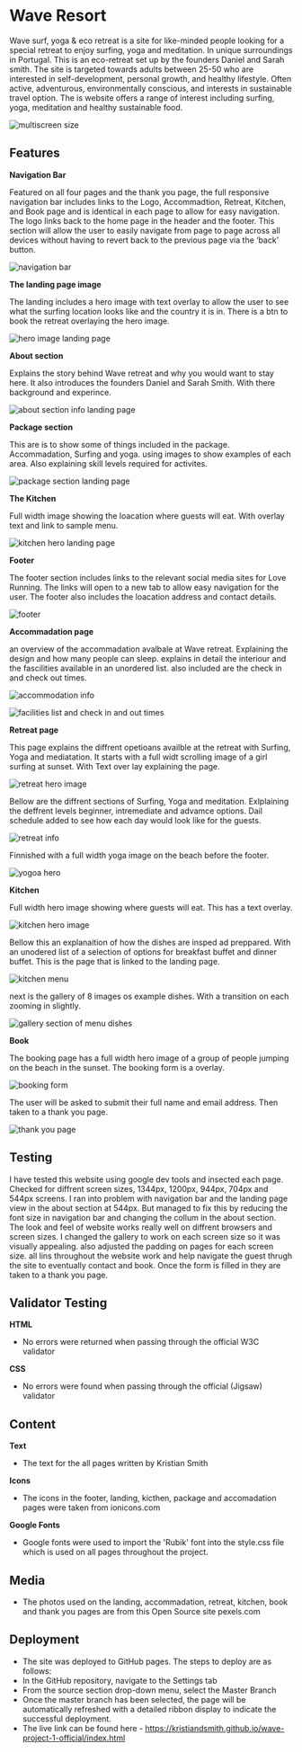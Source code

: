 # Wave Resort

Wave surf, yoga & eco retreat is a site for like-minded people looking for a special retreat to enjoy surfing, yoga and meditation. In unique surroundings in Portugal. This is an eco-retreat set up by the founders Daniel and Sarah smith. The site is targeted towards adults between 25-50 who are interested in self-development, personal growth, and healthy lifestyle. Often active, adventurous, environmentally conscious, and interests in sustainable travel option. The is website offers a range of interest including surfing, yoga, meditation and healthy sustainable food.

![multiscreen size](/assets/images/multiscreen-size.png)


## Features

**Navigation Bar**

Featured on all four pages and the thank you page, the full responsive navigation bar includes links to the Logo, Accommadtion, Retreat, Kitchen, and Book page and is identical in each page to allow for easy navigation. The logo links back to the home page in the header and the footer.
This section will allow the user to easily navigate from page to page across all devices without having to revert back to the previous page via the ‘back’ button.

![navigation bar](/assets/images/navvigation.png)

**The landing page image**

The landing includes a hero image with text overlay to allow the user to see what the surfing location looks like and the country it is in. There is a btn to book the retreat overlaying the hero image. 

![hero image landing page](/assets/images/hero-image-landing-page.png)

**About section**

Explains the story behind Wave retreat and why you would want to stay here. It also introduces the founders Daniel and Sarah Smith. With there background and experince. 

![about section info landing page](/assets/images/about-section-landing-page.png)

**Package section**

This are is to show some of things included in the package. Accommadation, Surfing and yoga. using images to show examples of each area. Also explaining skill levels required for activites. 

![package section landing page](/assets/images/package-section-landing-page.png)

**The Kitchen**

Full width image showing the loacation where guests will eat. With overlay text and link to sample menu. 

![kitchen hero landing page](/assets/images/kitchen-landing-page.png)

**Footer**

The footer section includes links to the relevant social media sites for Love Running. 
The links will open to a new tab to allow easy navigation for the user.
The footer also includes the loacation address and contact details. 

![footer](/assets/images/footer.png)


**Accommadation page** 

an overview of the accommadation avalbale at Wave retreat. Explaining the design and how many people can sleep. explains in detail the interiour and the fascilities available in an unordered list. also included are the check in and check out times. 

![accommodation info](/assets/images/accommodation-info.png)

![facilities list and check in and out times](/assets/images/facilities.png)

**Retreat page**

This page explains the diffrent opetioans availble at the retreat with Surfing, Yoga and mediatation. It starts with a full widt scrolling image of a girl surfing at sunset. With Text over lay explaining the page.

![retreat hero image](/assets/images/retreat-hero-image.png)

Bellow are the diffrent sections of Surfing, Yoga and meditation. Exlplaining the deffrent levels beginner, intremediate and advamce options. 
Dail schedule added to see how each day would look like for the guests. 

![retreat info](/assets/images/retreat-info.png)

Finnished with a full width yoga image on the beach before the footer. 

![yogoa hero](/assets/images/yoga-hero.png)

**Kitchen**

Full width hero image showing where guests will eat. This has a text overlay.

![kitchen hero image](/assets/images/kitchen-hro-image.png)

Bellow this an explanaition of how the dishes are insped ad preppared. With an unodered list of a selection of options for breakfast buffet and dinner buffet. This is the page that is linked to the landing page. 

![kitchen menu](/assets/images/kitchen-menu.png)

next is the gallery of 8 images os example dishes. With a transition on each zooming in slightly. 

![gallery section of menu dishes](/assets/images/kitchen-gallery.png)

**Book**

The booking page has a full width hero image of a group of people jumping on the beach in the sunset. The booking form is a overlay. 

![booking form](/assets/images/booking-sign-up-form.png)

The user will be asked to submit their full name and email address. Then taken to a thank you page. 

![thank you page](/assets/images/thankyou-page.png)

## Testing

I have tested this website using google dev tools and insected each page. Checked for diffrent screen sizes, 1344px, 1200px, 944px, 704px and 544px screens. I ran into problem with navigation bar and the landing page view in the about section at 544px. But managed to fix this by reducing the font size in navigation bar and changing the collum in the about section. The look and feel of website works really well on diffrent browsers and screen sizes. I changed the gallery to work on each screen size so it was visually appealing. also adjusted the padding on pages for each screen size. all lins throughout the website work and help navigate the guest thrugh the site to eventually contact and book. Once the form is filled in they are taken to a thank you page. 

## Validator Testing

**HTML**
- No errors were returned when passing through the official W3C validator

**CSS**
- No errors were found when passing through the official (Jigsaw) validator

## Content

**Text**
- The text for the all pages written by Kristian Smith

**Icons**
- The icons in the footer, landing, kicthen, package and accomadation pages  were taken from ionicons.com

**Google Fonts**
- Google fonts were used to import the 'Rubik' font into the style.css file which is used on all pages throughout the project.

## Media
- The photos used on the landing, accommadation, retreat, kitchen, book and thank you pages are from this Open Source site pexels.com

## Deployment


- The site was deployed to GitHub pages. The steps to deploy are as follows:
- In the GitHub repository, navigate to the Settings tab
- From the source section drop-down menu, select the Master Branch
- Once the master branch has been selected, the page will be automatically refreshed with a detailed ribbon display to indicate the successful deployment.
- The live link can be found here - https://kristiandsmith.github.io/wave-project-1-official/index.html


